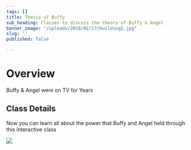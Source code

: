 ```yaml
---
tags: []
title: Thesis of Buffy
sub_heading: Classes to discuss the theory of Buffy & Angel
banner_image: "/uploads/2018/02/17/building2.jpg"
slug: ''
published: false

---
```

# Overview

Buffy & Angel were on TV for Years

## Class Details

Now you can learn all about the power that Buffy and Angel held through this interactive class

![](/uploads/2018/02/17/building3.jpg)